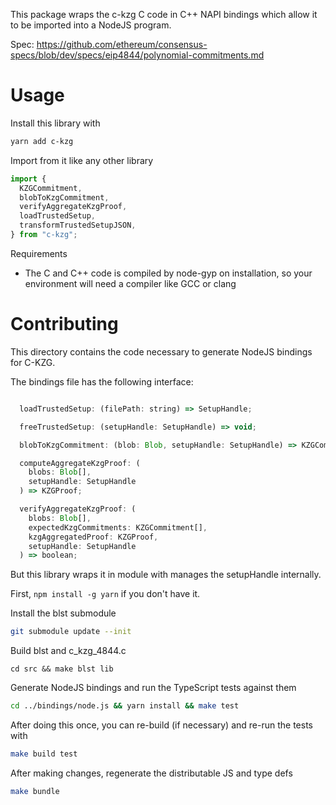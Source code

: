 This package wraps the c-kzg C code in C++ NAPI bindings which allow it to be imported into a NodeJS program.

Spec: https://github.com/ethereum/consensus-specs/blob/dev/specs/eip4844/polynomial-commitments.md

# Usage

Install this library with

```sh
yarn add c-kzg
```

Import from it like any other library

```js
import {
  KZGCommitment,
  blobToKzgCommitment,
  verifyAggregateKzgProof,
  loadTrustedSetup,
  transformTrustedSetupJSON,
} from "c-kzg";
```

Requirements

- The C and C++ code is compiled by node-gyp on installation, so your environment will need a compiler like GCC or clang

# Contributing

This directory contains the code necessary to generate NodeJS bindings for C-KZG.

The bindings file has the following interface:

```js

  loadTrustedSetup: (filePath: string) => SetupHandle;

  freeTrustedSetup: (setupHandle: SetupHandle) => void;

  blobToKzgCommitment: (blob: Blob, setupHandle: SetupHandle) => KZGCommitment;

  computeAggregateKzgProof: (
    blobs: Blob[],
    setupHandle: SetupHandle
  ) => KZGProof;

  verifyAggregateKzgProof: (
    blobs: Blob[],
    expectedKzgCommitments: KZGCommitment[],
    kzgAggregatedProof: KZGProof,
    setupHandle: SetupHandle
  ) => boolean;
```

But this library wraps it in module with manages the setupHandle internally.

First,
`npm install -g yarn` if you don't have it.

Install the blst submodule

```sh
git submodule update --init
```

Build blst and c_kzg_4844.c

```
cd src && make blst lib
```

Generate NodeJS bindings and run the TypeScript tests against them

```sh
cd ../bindings/node.js && yarn install && make test
```

After doing this once, you can re-build (if necessary) and re-run the tests with

```sh
make build test
```

After making changes, regenerate the distributable JS and type defs

```sh
make bundle
```
